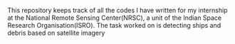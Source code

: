 This repository keeps track of all the codes I have written for my internship at the National Remote Sensing Center(NRSC), a unit of the Indian Space Research Organisation(ISRO).
The task worked on is detecting ships and debris based on satellite imagery
